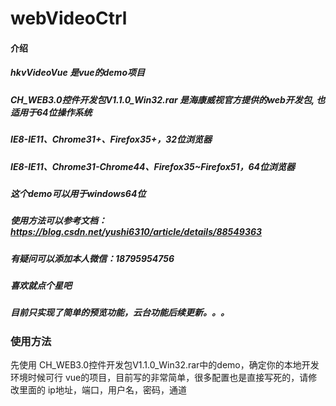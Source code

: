 # webVideoCtrl

#### 介绍
##### hkvVideoVue 是vue的demo项目
##### CH_WEB3.0控件开发包V1.1.0_Win32.rar   是海康威视官方提供的web开发包, 也适用于64位操作系统
##### IE8-IE11、Chrome31+、Firefox35+，32位浏览器
##### IE8-IE11、Chrome31-Chrome44、Firefox35~Firefox51，64位浏览器
##### 这个demo可以用于windows64位
##### 使用方法可以参考文档：https://blog.csdn.net/yushi6310/article/details/88549363
##### 有疑问可以添加本人微信：18795954756
##### 喜欢就点个星吧
##### 目前只实现了简单的预览功能，云台功能后续更新。。。

### 使用方法
先使用 CH_WEB3.0控件开发包V1.1.0_Win32.rar中的demo，确定你的本地开发环境时候可行
vue的项目，目前写的非常简单，很多配置也是直接写死的，请修改里面的 ip地址，端口，用户名，密码，通道


